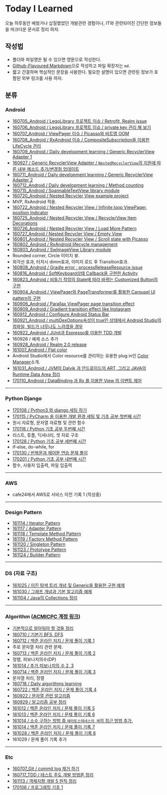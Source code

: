 # Today I Learned
오늘 하루동안  배웠거나 삽질했었던 개발관련 경험이나, IT와 관련되어진 간단한 정보들을 마크다운 문서로 정리 하자.   

## 작성법 
- 폴더와 파일명은 될 수 있으면 영문으로 작성한다.  
- [Github-Flavoured Markdown](https://guides.github.com/features/mastering-markdown/)으로 작성하고 파일 확장자는 `md`.  
- 짧고 간결하며 핵심적인 문장을 사용한다. 필요한 설명이 있으면 관련된 정보가 포함된 외부 링크를 사용 하자.  

## 분류
### Android
- [160705_Android / LegoLibrary 프로젝트 이슈 / Retrofit, Realm issue](https://github.com/ksu3101/TIL/blob/master/Android/160705_Android.md)  
- [160706_Android / LegoLibrary 프로젝트 이슈 / private key 관리 해 보기](https://github.com/ksu3101/TIL/blob/master/Android/160706_Android.md)  
- [160707_Android / ViewPager 이슈 / Picasso와 비트맵 OOM](https://github.com/ksu3101/TIL/blob/master/Android/160707_Android.md)  
- [160708_Android / RxAndroid 이슈 / CompositeSubscription을 이용한 LifeCycle 관리](https://github.com/ksu3101/TIL/blob/master/Android/160708_Android.md)  
- [160709_Android / Daily development learning / Generic RecyclerView Adapter 1](https://github.com/ksu3101/TIL/blob/master/Android/160709_Android.md)
 - [160927 / Generic RecyclerView Adapter / `NestedRecyclerView`의 지원에 따른 내부 메소드 추가/변경점 업데이트](https://github.com/ksu3101/TIL/blob/master/Android/160927_Android.md)  
- [160711_Android / Daily development learning / Generic RecyclerView Adapter  2](https://github.com/ksu3101/TIL/blob/master/Android/160711_Android.md)
- [160712_Android / Daily development learning / Method counting](https://github.com/ksu3101/TIL/blob/master/Android/160712_Android.md)
- [160715_Android / SpannableTextView library module](https://github.com/ksu3101/SpannableTextView)
- [160720_Android / Nested Recycler View example project](https://github.com/ksu3101/NestedRecyclerView)
 - MVP, RxAndroid 적용. 
- [160722_Android / Nested Recycler View / Infinite loop ViewPager, position Indicator ](https://github.com/ksu3101/TIL/blob/master/Android/160722_Android.md)  
- [160725_Android / Nested Recycler View / RecyclerView Item Decorations](https://github.com/ksu3101/TIL/blob/master/Android/160725_Android.md)
- [160726_Android / Nested Recycler View / Load More Pattern](https://github.com/ksu3101/TIL/blob/master/Android/160726_Android.md)  
- [160727_Android / Nested Recycler View / Empty View](https://github.com/ksu3101/TIL/blob/master/Android/160727_Android.md)
- [160801_Android / Nested Recycler View / Scroll state with Picasso](https://github.com/ksu3101/TIL/blob/master/Android/160801_Android.md)
- [160802_Android / RxAndroid lifecycle management ](https://github.com/ksu3101/TIL/blob/master/Android/160802_Android.md)
- [160803_Android / SwImageView Library module](https://github.com/ksu3101/SwImageView)
 - Rounded corner, Circle 이미지 뷰. 
 - 외각선 효과, 터치시 dimm효과, 이미지 로드 후 Transition효과. 
- [160808_Android / Gradle error : processReleaseResource issue](https://github.com/ksu3101/TIL/blob/master/Android/160808_Android.md)
- [160816_Android / SoftKeyboard상태 Callback을 구현한 Activity](https://github.com/ksu3101/TIL/blob/master/Android/160816_Android.md)
- [160823_Android / 비동기 작업의 State에 따라 바뀌는 Customized Button의 구현](https://github.com/ksu3101/TIL/blob/master/Android/160823_Android.md)
- [160904_Android / ViewPager와 PageTransformer를 활용한 Carousel UI pattern의 구현 ](https://github.com/ksu3101/TIL/blob/master/Android/160904_Android.md)  
- [160906_Android / Parallax ViewPager page transition effect](https://github.com/ksu3101/TIL/blob/master/Android/160906_Android.md)  
- [160909_Android / Gradient transition effect like Instagram](https://github.com/ksu3101/TIL/blob/master/Android/160909_Android.md)
- [160912_Android / Configure Android Status Bar](https://github.com/ksu3101/TIL/blob/master/Android/160912_Android.md)
- [160921_Android / multiDexOptions속성이 true인 상태에서 Android Studio의 컴파일, 빌드가 너무나도 느려졌을 경우](https://github.com/ksu3101/TIL/blob/master/Android/160921_Android.md)
- [160922_Android / JUnit과 Espresso를 이용한 TDD 개발](https://github.com/ksu3101/TIL/blob/master/Android/160922_Android.md)  
 - 160926 / 예제 소스 추가  
- [160928_Android / Realm 2.0 release](https://github.com/ksu3101/TIL/blob/master/Android/160928_Android.md)
- [161007_Android / Flat color ](https://github.com/ksu3101/TIL/blob/master/Android/161007_Android.md)
 - Android Studio에서 Color resource를 관리하는 유용한 plug in인 [Color Manager](https://github.com/shiraji/color-manager)소개. 
- [161031_Android / JVM의 Dalvik 과 안드로이드의 ART, 그리고 JAVA의 Runtime Data Area 정리](https://github.com/ksu3101/TIL/blob/master/Android/161031_Android.md)
- [170110_Android / DataBinding 과 Rx 를 이용한 View 의 이벤트 제어 ](https://github.com/ksu3101/TIL/blob/master/Android/170110.md)

---
### Python Django
- [170108 / Python3 와 django 세팅 하기 ](https://github.com/ksu3101/TIL/blob/master/PythonDjango/170108.md)
- [170115 / PyCharm 을 이용한 개발 환경 세팅 및 기초 공부 첫번째 시간 ](https://github.com/ksu3101/TIL/blob/master/PythonDjango/170115.md)
 - 원시 자료형, 문자열 자료형 및 관련 함수 
- [170118 / Python 기초 공부 두번째 시간 ](https://github.com/ksu3101/TIL/blob/master/PythonDjango/170118.md)
 - 리스트, 튜플, 딕셔너리, 셋 자료 구조 
- [170128 / Python 기초 공부 세번째 시간 ](https://github.com/ksu3101/TIL/blob/master/PythonDjango/170128.md)
 - if-else, do-while, for 
- [170130 / 반복문과 제어문 연습 문제 풀이 ](https://github.com/ksu3101/TIL/blob/master/PythonDjango/170130.md)
- [170201 / Python 기초 공부 네번째 시간 ](https://github.com/ksu3101/TIL/blob/master/PythonDjango/170201.md)
 - 함수, 사용자 입출력, 파일 입출력 

---
### AWS
- cafe24에서 AWS로 서비스 이전 기록 1 (작성중)  

---
### Design Pattern
- [161114 / Iterator Pattern](https://github.com/ksu3101/TIL/blob/master/DesignPattern/161114.md)
- [161117 / Adapter Pattern](https://github.com/ksu3101/TIL/blob/master/DesignPattern/161117.md)
- [161118 / Template Method Pattern](https://github.com/ksu3101/TIL/blob/master/DesignPattern/161118.md)
- [161119 / Factory Method Pattern](https://github.com/ksu3101/TIL/blob/master/DesignPattern/161119.md)
- [161120 / Singleton Pattern](https://github.com/ksu3101/TIL/blob/master/DesignPattern/161120.md)
- [161123 / Prototype Pattern](https://github.com/ksu3101/TIL/blob/master/DesignPattern/161123.md)
- [161124 / Builder Pattern](https://github.com/ksu3101/TIL/blob/master/DesignPattern/161124.md)

--- 
### DS (자료 구조)
- [161025 / 이진 탐색 트리 개념 및 Generic을 활용한 구현 예제](https://github.com/ksu3101/TIL/blob/master/DS/161025.md)
- [161030 / 그래프 개념과 기본 알고리즘 예제](https://github.com/ksu3101/TIL/blob/master/DS/161030.md)
- [161104 / Java의 Collections 정리 ](https://github.com/ksu3101/TIL/blob/master/DS/161104.md)

---
### Algorithm ([ACMICPC 계정 링크](https://www.acmicpc.net/user/ksu3101))  
- [기본적으로 알아둬야 할 것들 정리](https://github.com/ksu3101/TIL/blob/master/Algorithm/base.md)  
- [160710 / 기본기 BFS, DFS](https://github.com/ksu3101/TIL/blob/master/Algorithm/160710.md)  
- [160712 / 백준 온라인 저지 / 문제 풀이 기록 1](https://github.com/ksu3101/TIL/blob/master/Algorithm/160712.md)
 - 주로 문자열 처리 관련 문제.  
- [160713 / 백준 온라인 저지 / 문제 풀이 기록 2](https://github.com/ksu3101/TIL/blob/master/Algorithm/160713.md)
 - 정렬, 피보나치의수(DP)
 - [161014 / 추가 피보나치의 수 2, 3](https://github.com/ksu3101/TIL/blob/master/Algorithm/161014.md)
- [160714 / 백준 온라인 저지 / 문제 풀이 기록 3](https://github.com/ksu3101/TIL/blob/master/Algorithm/160714.md)
 - 문자열 처리, 정렬
- [160718 / Daily algorithms learning](https://github.com/ksu3101/TIL/blob/master/Algorithm/160718.md)
- [160722 / 백준 온라인 저지 / 문제 풀이 기록 4](https://github.com/ksu3101/TIL/blob/master/Algorithm/160722.md)
- [160922 / 문자열 관련 알고리즘](https://github.com/ksu3101/TIL/blob/master/Algorithm/160922.md)
- [160929 / 알고리즘 공부 정리](https://github.com/ksu3101/TIL/blob/master/Algorithm/160929.md)
- [161012 / 백준 온라인 저지 / 문제 풀이 기록 5](https://github.com/ksu3101/TIL/blob/master/Algorithm/161012.md)
- [161013 / 백준 온라인 저지 / 문제 풀이 기록 6](https://github.com/ksu3101/TIL/blob/master/Algorithm/161013.md)
 - [161014 / 소수 구하는 방법 중 `에라토스테네스의 체`의 접근 방법 추가.](https://github.com/ksu3101/TIL/blob/master/Algorithm/161013.md#11-소수-찾기---에라토스테네스의-체) 
- [161014 / 백준 온라인 저지 / 문제 풀이 기록 7](https://github.com/ksu3101/TIL/blob/master/Algorithm/161014.md)
- [161028 / 백준 온라인 저지 / 문제 풀이 기록 8](https://github.com/ksu3101/TIL/blob/master/Algorithm/161028.md)
 - 161029 / 문제 풀이 기록 추가

---
### Etc
- [160707_Git / commit log 제거 하기](https://github.com/ksu3101/TIL/blob/master/Git/160707_git.md)
- [160717_TDD / 테스트 주도 개발 방법론 정리](https://github.com/ksu3101/TIL/blob/master/ETC/160717_TDD.md)
- [161113 / 객체지향 개발 5 원칙 정리](https://github.com/ksu3101/TIL/blob/master/ETC/161113.md)
- [170106 / 프로그래밍 기초 1](https://github.com/ksu3101/TIL/blob/master/ETC/170106.md)
